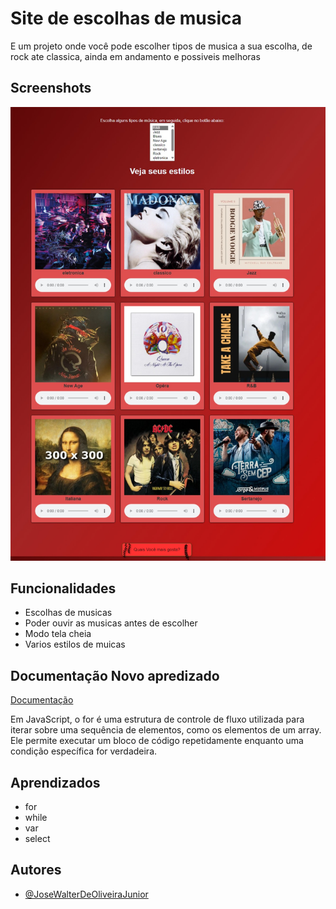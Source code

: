 

# Site de escolhas de musica

E um projeto onde você pode escolher tipos de musica a sua escolha, de rock ate classica, ainda em andamento e possiveis melhoras

## Screenshots

![App Screenshot](imagens/normal.jpeg)


## Funcionalidades

- Escolhas de musicas
- Poder ouvir as musicas antes de escolher
- Modo tela cheia
- Varios estilos de muicas


## Documentação Novo apredizado

[Documentação](imagens/teste.png)

Em JavaScript, o for é uma estrutura de controle de fluxo utilizada para iterar sobre uma sequência de elementos, como os elementos de um array. Ele permite executar um bloco de código repetidamente enquanto uma condição específica for verdadeira.
## Aprendizados

* for
* while
* var
* select


## Autores

- [@JoseWalterDeOliveiraJunior](https://github.com/Queijitos)


